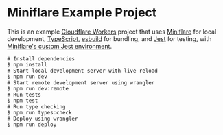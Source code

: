 # Miniflare Example Project

This is an example [Cloudflare Workers](https://workers.cloudflare.com/) project that uses [Miniflare](https://github.com/cloudflare/miniflare) for local development, [TypeScript](https://www.typescriptlang.org/), [esbuild](https://github.com/evanw/esbuild) for bundling, and [Jest](https://jestjs.io/) for testing, with [Miniflare's custom Jest environment](https://v2.miniflare.dev/jest.html).

```shell
# Install dependencies
$ npm install
# Start local development server with live reload
$ npm run dev
# Start remote development server using wrangler
$ npm run dev:remote
# Run tests
$ npm test
# Run type checking
$ npm run types:check
# Deploy using wrangler
$ npm run deploy
```

